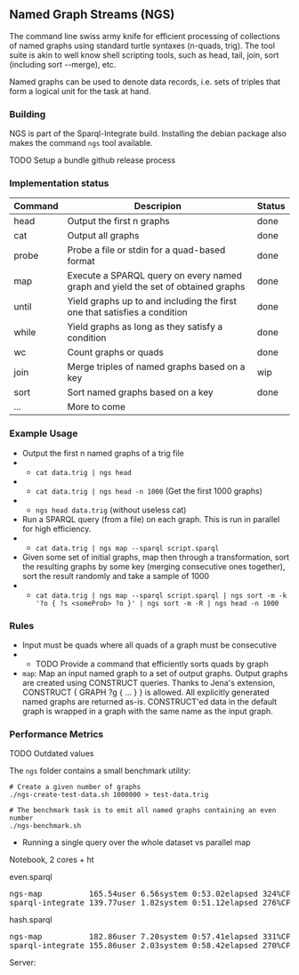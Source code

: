 ## Named Graph Streams (NGS)

The command line swiss army knife for efficient processing of collections of named graphs using standard turtle syntaxes (n-quads, trig).
The tool suite is akin to well know shell scripting tools, such as head, tail, join, sort (including sort --merge), etc.

Named graphs can be used to denote data records, i.e. sets of triples that form a logical unit for the task at hand.

### Building
NGS is part of the Sparql-Integrate build. Installing the debian package also makes the command `ngs` tool available.

TODO Setup a bundle github release process

### Implementation status

| Command | Descripion                                                                       | Status |
|---------|----------------------------------------------------------------------------------|--------|
| head    | Output the first n graphs                                                        | done   |
| cat     | Output all graphs                                                                | done   |
| probe   | Probe a file or stdin for a quad-based format                                    | done   |
| map     | Execute a SPARQL query on every named graph and yield the set of obtained graphs | done   |
| until   | Yield graphs up to and including the first one that satisfies a condition        | done   |
| while   | Yield graphs as long as they satisfy a condition                                 | done   |
| wc      | Count graphs or quads                                                            | done   |
| join    | Merge triples of named graphs based on a key                                     | wip    |
| sort    | Sort named graphs based on a key                                                 | done   |
| ...     | More to come                                                                     |        |



### Example Usage


* Output the first n named graphs of a trig file
* * `cat data.trig | ngs head`
* * `cat data.trig | ngs head -n 1000` (Get the first 1000 graphs)
* * `ngs head data.trig` (without useless cat)
* Run a SPARQL query (from a file) on each graph. This is run in parallel for high efficiency.
* * `cat data.trig | ngs map --sparql script.sparql`
* Given some set of initial graphs, map then through a transformation, sort the resulting graphs by some key (merging consecutive ones together), sort the result randomly and take a sample of 1000
* * `cat data.trig | ngs map --sparql script.sparql | ngs sort -m -k '?o { ?s <someProb> ?o }' | ngs sort -m -R | ngs head -n 1000`

### Rules

* Input must be quads where all quads of a graph must be consecutive
* * TODO Provide a command that efficiently sorts quads by graph
* `map`: Map an input named graph to a set of output graphs. Output graphs are created using CONSTRUCT queries. Thanks to Jena's extension, CONSTRUCT { GRAPH ?g { ... } } is allowed. All explicitly generated named graphs are returned as-is. CONSTRUCT'ed data in the default graph is wrapped in a graph with the same name as the input graph.

### Performance Metrics
TODO Outdated values

The `ngs` folder contains a small benchmark utility:

```
# Create a given number of graphs
./ngs-create-test-data.sh 1000000 > test-data.trig

# The benchmark task is to emit all named graphs containing an even number
./ngs-benchmark.sh
```


* Running a single query over the whole dataset vs parallel map

Notebook, 2 cores + ht

even.sparql
<pre>
ngs-map          165.54user 6.56system 0:53.02elapsed 324%CPU
sparql-integrate 139.77user 1.82system 0:51.12elapsed 276%CPU
</pre>


hash.sparql
<pre>
ngs-map          182.86user 7.20system 0:57.41elapsed 331%CPU
sparql-integrate 155.86user 2.03system 0:58.42elapsed 270%CPU
</pre>


Server:



